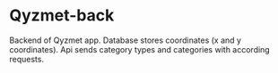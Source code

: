 # Qyzmet-back
Backend of Qyzmet app. Database stores coordinates (x and y coordinates). Api sends category types and categories with according requests.
